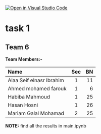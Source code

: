 [![Open in Visual Studio Code](https://classroom.github.com/assets/open-in-vscode-f059dc9a6f8d3a56e377f745f24479a46679e63a5d9fe6f495e02850cd0d8118.svg)](https://classroom.github.com/online_ide?assignment_repo_id=7230276&assignment_repo_type=AssignmentRepo)

# task 1

## **Team 6**

**Team Members:-**

| Name                     | Sec |  BN |
| :----------------------- | :-: | --: |
| Alaa Seif elnasr Ibrahim |  1  |  11 |
| Ahmed mohamed farouk     |  1  |   6 |
| Habiba Mahmoud           |  1  |  25 |
| Hasan Hosni              |  1  |  26 |
| Mariam Galal Mohamad     |  2  |  25 |


**NOTE:** find all the results in main.ipynb

